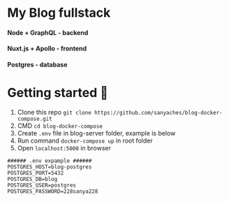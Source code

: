 # My Blog fullstack
#### Node + GraphQL - backend
#### Nuxt.js + Apollo - frontend
#### Postgres - database

# Getting started 🚀 
1) Clone this repo `git clone https://github.com/sanyaches/blog-docker-compose.git`
2) CMD `cd blog-docker-compose`
3) Create `.env` file in blog-server folder, example is below
4) Run command `docker-compose up` in root folder
5) Open `localhost:5000` in browser
```
###### .env expample ######
POSTGRES_HOST=blog-postgres
POSTGRES_PORT=5432
POSTGRES_DB=blog
POSTGRES_USER=postgres
POSTGRES_PASSWORD=228sanya228
```

